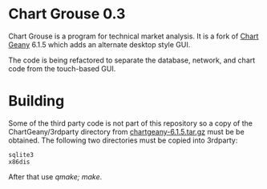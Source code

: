 Chart Grouse 0.3
================

Chart Grouse is a program for technical market analysis.  It is a fork of
[Chart Geany](https://chart-geany.sourceforge.io/) 6.1.5
which adds an alternate desktop style GUI.

The code is being refactored to separate the database, network, and chart
code from the touch-based GUI.


Building
========

Some of the third party code is not part of this repository so a copy of the
ChartGeany/3rdparty directory from [chartgeany-6.1.5.tar.gz](https://sourceforge.net/projects/chart-geany/files/6.0/chartgeany-6.1.5.tar.gz/download)
must be be obtained.  The following two directories must be copied into
3rdparty:

    sqlite3
    x86dis

After that use *qmake; make*.
